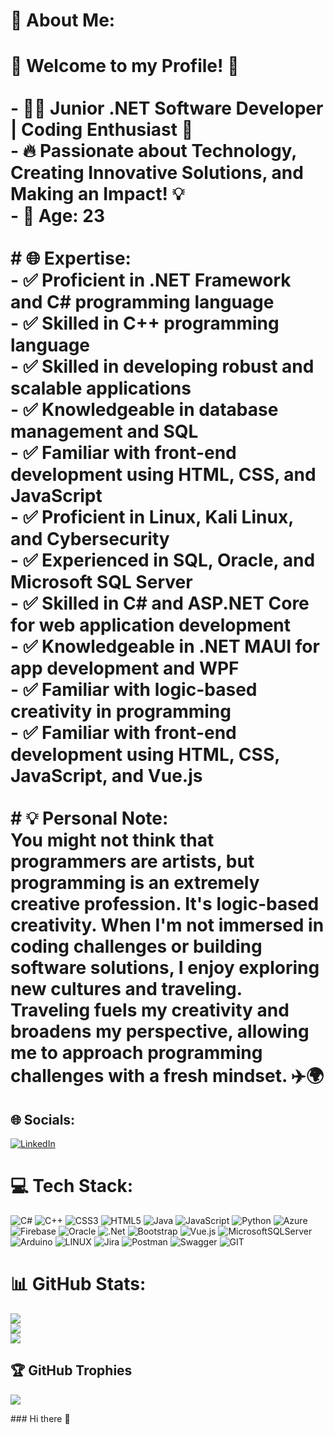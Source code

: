 # 💫 About Me:
# 🌟 Welcome to my Profile! 🌟<br><br>- 👨‍💻 Junior .NET Software Developer | Coding Enthusiast 🚀<br>- 🔥 Passionate about Technology, Creating Innovative Solutions, and Making an Impact! 💡<br>- 🎂 Age: 23<br><br># 🌐 Expertise:<br>- ✅ Proficient in .NET Framework and C# programming language<br>- ✅ Skilled in C++ programming language<br>- ✅ Skilled in developing robust and scalable applications<br>- ✅ Knowledgeable in database management and SQL<br>- ✅ Familiar with front-end development using HTML, CSS, and JavaScript<br>- ✅ Proficient in Linux, Kali Linux, and Cybersecurity<br>- ✅ Experienced in SQL, Oracle, and Microsoft SQL Server<br>- ✅ Skilled in C# and ASP.NET Core for web application development<br>- ✅ Knowledgeable in .NET MAUI for app development and WPF<br>- ✅ Familiar with logic-based creativity in programming<br>- ✅ Familiar with front-end development using HTML, CSS, JavaScript, and Vue.js<br><br># 💡 Personal Note:<br>You might not think that programmers are artists, but programming is an extremely creative profession. It's logic-based creativity. When I'm not immersed in coding challenges or building software solutions, I enjoy exploring new cultures and traveling. Traveling fuels my creativity and broadens my perspective, allowing me to approach programming challenges with a fresh mindset. ✈️🌍


## 🌐 Socials:
[![LinkedIn](https://img.shields.io/badge/LinkedIn-%230077B5.svg?logo=linkedin&logoColor=white)](https://linkedin.com/in/https://www.linkedin.com/in/yassine-amzil-914562222/) 

# 💻 Tech Stack:
![C#](https://img.shields.io/badge/c%23-%23239120.svg?style=flat&logo=c-sharp&logoColor=white) ![C++](https://img.shields.io/badge/c++-%2300599C.svg?style=flat&logo=c%2B%2B&logoColor=white) ![CSS3](https://img.shields.io/badge/css3-%231572B6.svg?style=flat&logo=css3&logoColor=white) ![HTML5](https://img.shields.io/badge/html5-%23E34F26.svg?style=flat&logo=html5&logoColor=white) ![Java](https://img.shields.io/badge/java-%23ED8B00.svg?style=flat&logo=java&logoColor=white) ![JavaScript](https://img.shields.io/badge/javascript-%23323330.svg?style=flat&logo=javascript&logoColor=%23F7DF1E) ![Python](https://img.shields.io/badge/python-3670A0?style=flat&logo=python&logoColor=ffdd54) ![Azure](https://img.shields.io/badge/azure-%230072C6.svg?style=flat&logo=azure-devops&logoColor=white) ![Firebase](https://img.shields.io/badge/firebase-%23039BE5.svg?style=flat&logo=firebase) ![Oracle](https://img.shields.io/badge/Oracle-F80000?style=flat&logo=oracle&logoColor=white) ![.Net](https://img.shields.io/badge/.NET-5C2D91?style=flat&logo=.net&logoColor=white) ![Bootstrap](https://img.shields.io/badge/bootstrap-%23563D7C.svg?style=flat&logo=bootstrap&logoColor=white) ![Vue.js](https://img.shields.io/badge/vuejs-%2335495e.svg?style=flat&logo=vuedotjs&logoColor=%234FC08D) ![MicrosoftSQLServer](https://img.shields.io/badge/Microsoft%20SQL%20Sever-CC2927?style=flat&logo=microsoft%20sql%20server&logoColor=white) ![Arduino](https://img.shields.io/badge/-Arduino-00979D?style=flat&logo=Arduino&logoColor=white) ![LINUX](https://img.shields.io/badge/Linux-FCC624?style=flat&logo=linux&logoColor=black) ![Jira](https://img.shields.io/badge/jira-%230A0FFF.svg?style=flat&logo=jira&logoColor=white) ![Postman](https://img.shields.io/badge/Postman-FF6C37?style=flat&logo=postman&logoColor=white) ![Swagger](https://img.shields.io/badge/-Swagger-%23Clojure?style=flat&logo=swagger&logoColor=white) ![GIT](https://img.shields.io/badge/Git-fc6d26?style=flat&logo=git&logoColor=white)
# 📊 GitHub Stats:
![](https://github-readme-stats.vercel.app/api?username=YA-Amzil&theme=radical&hide_border=false&include_all_commits=true&count_private=true)<br/>
![](https://github-readme-streak-stats.herokuapp.com/?user=YA-Amzil&theme=radical&hide_border=false)<br/>
![](https://github-readme-stats.vercel.app/api/top-langs/?username=YA-Amzil&theme=radical&hide_border=false&include_all_commits=true&count_private=true&layout=compact)

## 🏆 GitHub Trophies
![](https://github-profile-trophy.vercel.app/?username=YA-Amzil&theme=radical&no-frame=false&no-bg=false&margin-w=4)

<!-- Proudly created with GPRM ( https://gprm.itsvg.in ) -->### Hi there 👋

<!--
**YA-Amzil/YA-Amzil** is a ✨ _special_ ✨ repository because its `README.md` (this file) appears on your GitHub profile.

Here are some ideas to get you started:

- 🔭 I’m currently working on ...
- 🌱 I’m currently learning ...
- 👯 I’m looking to collaborate on ...
- 🤔 I’m looking for help with ...
- 💬 Ask me about ...
- 📫 How to reach me: ...
- 😄 Pronouns: ...
- ⚡ Fun fact: ...
-->

